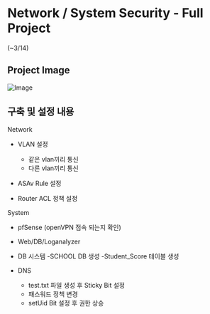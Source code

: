 # Network / System Security - Full Project
(~3/14)

## Project Image

![Image](https://github.com/user-attachments/assets/b335c661-f4c3-47c5-a94a-383c57d3cde5)


## 구축 및 설정 내용
Network

- VLAN 설정
     - 같은 vlan끼리 통신
     - 다른 vlan끼리 통신

- ASAv Rule 설정

- Router ACL 정책 설정


System

- pfSense (openVPN 접속 되는지 확인)

- Web/DB/Loganalyzer

- DB 시스템
 -SCHOOL DB 생성
 -Student_Score 테이블 생성

- DNS
  - test.txt 파일 생성 후 Sticky Bit 설정
  - 패스워드 정책 변경
  - setUid Bit 설정 후 권한 상승

 
